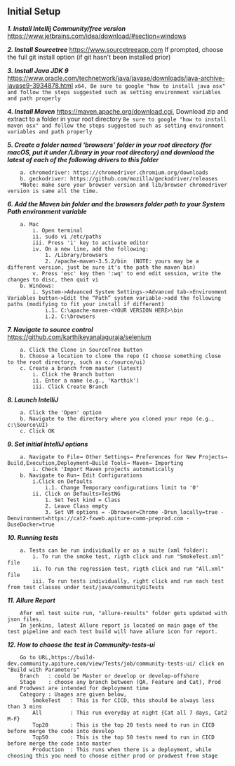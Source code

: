 ## Initial Setup
***1. Install Intellij Community/free version***
   https://www.jetbrains.com/idea/download/#section=windows
   
***2. Install Sourcetree***
    https://www.sourcetreeapp.com If prompted, choose the full git install option (if git hasn't been installed prior)

***3. Install Java JDK 9***
   https://www.oracle.com/technetwork/java/javase/downloads/java-archive-javase9-3934878.html
   ```x64, Be sure to google "how to install java osx" and follow the steps suggested such as setting environment variables and path properly```
    
***4. Install Maven***
    https://maven.apache.org/download.cgi, Download zip and extract to a folder in your root directory
    ```Be sure to google "how to install maven osx" and follow the steps suggested such as setting environment variables and path properly```
    
***5. Create a folder named ‘browsers’ folder in your root directory (for macOS, put it under /Library in your root directory) and download the latest of each of the following drivers to this folder***
```
    a. chromedriver: https://chromedriver.chromium.org/downloads
    b. geckodriver: https://github.com/mozilla/geckodriver/releases
    *Note: make sure your browser version and lib/browser chromedriver version is same all the time.
```
    
***6. Add the Maven bin folder and the browsers folder path to your System Path environment variable***
```
    a. Mac
        i. Open terminal
        ii. sudo vi /etc/paths
        iii. Press 'i' key to activate editor
        iv. On a new line, add the following:
            1. /Library/browsers
            2. /apache-maven-3.5.2/bin  (NOTE: yours may be a different version, just be sure it's the path the maven bin)
        v. Press 'esc' key then ':wq' to end edit session, write the changes to disc, then quit vi
    b. Windows:
        i. System->Advanced System Settings->Advanced tab->Environment Variables button->Edit the “Path” system variable->add the following paths (modifying to fit your install if different)
            i.1. C:\apache-maven-<YOUR VERSION HERE>\bin
            i.2. C:\browsers
```
            
***7. Navigate to source control***
   https://github.com/karthikeyanalaguraja/selenium
```
    a. Click the Clone in SourceTree button
    b. Choose a location to clone the repo (I choose something close to the root directory, such as c:/source/ui)
    c. Create a branch from master (latest)
        i. Click the Branch button
        ii. Enter a name (e.g., 'Karthik')
        iii. Click Create Branch
```

***8. Launch IntelliJ***
```
    a. Click the 'Open' option
    b. Navigate to the directory where you cloned your repo (e.g., c:\Source\UI)
    c. Click OK
```

***9. Set initial IntelliJ options***
```
    a. Navigate to File→ Other Settings→ Preferences for New Projects→ Build,Execution,Deployment→Build Tools→ Maven→ Importing
        i. Check 'Import Maven projects automatically
    b. Navigate to Run→ Edit Configurations
        i.Click on Defaults
            i.1. Change Temporary configurations limit to '0'
        ii. Click on Defaults>TestNG
            1. Set Test kind = Class
            2. Leave Class empty
            3. Set VM options = -Dbrowser=Chrome -Drun_locally=true -Denvironment=https://cat2-fxweb.apiture-comm-preprod.com -DuseDocker=true
```
***10. Running tests***
```
    a. Tests can be run individually or as a suite (xml folder):
        i. To run the smoke test, rigth click and run "SmokeTest.xml" file
        ii. To run the regression test, rigth click and run "All.xml" file
        iii. To run tests individually, right click and run each test from test classes under test/java/communityUiTests
```
***11. Allure Report***
```
    Afer xml test suite run, "allure-results" folder gets updated with json files.
    In jenkins, latest Allure report is located on main page of the test pipeline and each test build will have allure icon for report.
```
***12. How to choose the test in Community-tests-ui***
```
    Go to URL,https://build-dev.community.apiture.com/view/Tests/job/community-tests-ui/ click on "Build with Parameters"
    Branch   : could be Master or develop or develop-offshore
    Stage    : choose any branch between (QA, Feature and Cat), Prod and Prodwest are intended for deployment time
    Category : Usages are given below,
        SmokeTest   : This is for CICD, this should be always less than 3 mins
        All         : This run everyday at night {Cat all 7 days, Cat2 M-F}
        Top20       : This is the top 20 tests need to run in CICD before merge the code into develop
        Top50       : This is the top 50 tests need to run in CICD before merge the code into master
        Production  : This runs when there is a deployment, while choosing this you need to choose either prod or prodwest from stage
  ```
